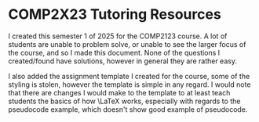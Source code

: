 
# COMP2X23 Tutoring Resources

I created this semester 1 of 2025 for the COMP2123 course.
A lot of students are unable to problem solve, or unable to see the larger focus of the course, and so I made this document.
None of the questions I created/found have solutions, however in general they are rather easy.

I also added the assignment template I created for the course, some of the styling is stolen, however the template is simple in any regard.
I would note that there are changes I would make to the template to at least teach students the basics of how \LaTeX works, especially with regards to the pseudocode example, which doesn't show good example of pseudocode.
